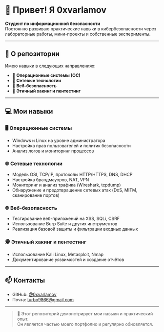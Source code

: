 # 👋 Привет! Я 0xvarlamov 
**Студент по информационной безопасности**  
Постоянно развиваю практические навыки в кибербезопасности через лабораторные работы, мини-проекты и собственные эксперименты.

---

## 🎯 О репозитории
Имею навыки в следующих направлениях:  

- 🔹 **Операционные системы (ОС)**  
- 🔹 **Сетевые технологии**  
- 🔹 **Веб-безопасность**  
- 🔹 **Этичный хакинг и пентестинг**  

---

## 💻 Мои навыки

### 🖥 Операционные системы
- Windows и Linux на уровне администратора  
- Настройка прав пользователей и политик безопасности  
- Анализ логов и мониторинг процессов  

### 🌐 Сетевые технологии
- Модель OSI, TCP/IP, протоколы HTTP/HTTPS, DNS, DHCP  
- Настройка брандмауэров, NAT, VPN  
- Мониторинг и анализ трафика (Wireshark, tcpdump)  
- Обнаружение и предотвращение сетевых атак (DoS, MITM, сканирование портов)  

### 🌐 Веб-безопасность
- Тестирование веб-приложений на XSS, SQLi, CSRF  
- Использование Burp Suite и других инструментов  
- Реализация базовой защиты и фильтрации входных данных  

### 🕵️ Этичный хакинг и пентестинг
- Использование Kali Linux, Metasploit, Nmap  
- Документирование уязвимостей и создание отчётов  

---

## 📫 Контакты
- GitHub: [@0xvarlamov](https://github.com/0xvarlamov)  
- Почта: turbo9866@gmail.com

---

> 🚀 Этот репозиторий демонстрирует мои навыки и практический опыт.  
> Он является частью моего портфолио и регулярно обновляется.
